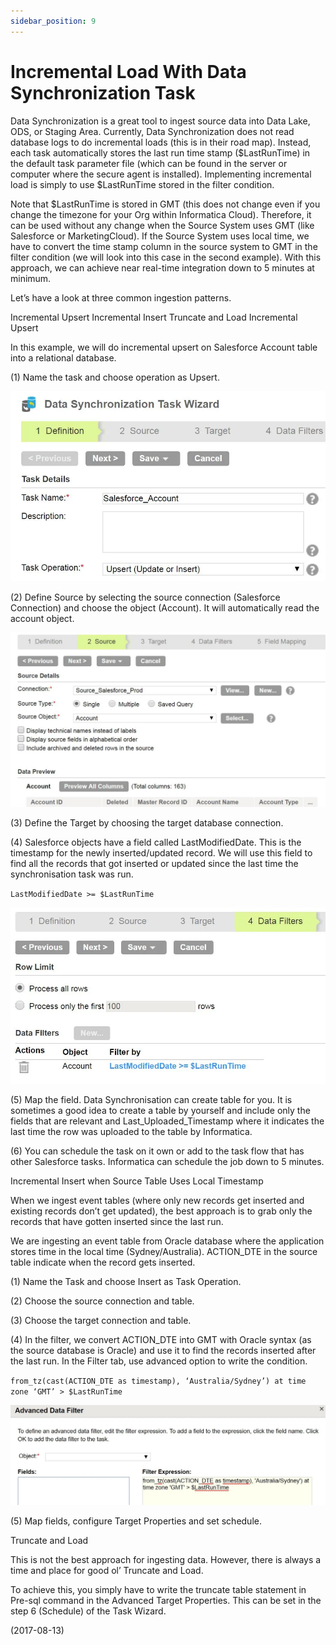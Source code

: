 ```yaml
---
sidebar_position: 9
---
```


# Incremental Load With Data Synchronization Task

Data Synchronization is a great tool to ingest source data into Data Lake, ODS, or Staging Area. Currently, Data Synchronization does not read database logs to do incremental loads (this is in their road map). Instead, each task automatically stores the last run time stamp ($LastRunTime) in the default task parameter file (which can be found in the server or computer where the secure agent is installed). Implementing incremental load is simply to use $LastRunTime stored in the filter condition.

Note that $LastRunTime is stored in GMT (this does not change even if you change the timezone for your Org within Informatica Cloud). Therefore, it can be used without any change when the Source System uses GMT (like Salesforce or MarketingCloud). If the Source System uses local time, we have to convert the time stamp column in the source system to GMT in the filter condition (we will look into this case in the second example). With this approach, we can achieve near real-time integration down to 5 minutes at minimum.

Let’s have a look at three common ingestion patterns.

Incremental Upsert
Incremental Insert
Truncate and Load
Incremental Upsert

In this example, we will do incremental upsert on Salesforce Account table into a relational database.

(1) Name the task and choose operation as Upsert.

![img](./img/9/img-1.webp)

(2) Define Source by selecting the source connection (Salesforce Connection) and choose the object (Account). It will automatically read the account object.

![img](./img/9/img-2.webp)

(3) Define the Target by choosing the target database connection.

(4) Salesforce objects have a field called LastModifiedDate. This is the timestamp for the newly inserted/updated record. We will use this field to find all the records that got inserted or updated since the last time the synchronisation task was run.

`LastModifiedDate >= $LastRunTime`

![img](./img/9/img-3.webp)

(5) Map the field. Data Synchronisation can create table for you. It is sometimes a good idea to create a table by yourself and include only the fields that are relevant and Last_Uploaded_Timestamp where it indicates the last time the row was uploaded to the table by Informatica.

(6) You can schedule the task on it own or add to the task flow that has other Salesforce tasks. Informatica can schedule the job down to 5 minutes.

Incremental Insert when Source Table Uses Local Timestamp

When we ingest event tables (where only new records get inserted and existing records don’t get updated), the best approach is to grab only the records that have gotten inserted since the last run.

We are ingesting an event table from Oracle database where the application stores time in the local time (Sydney/Australia). ACTION_DTE in the source table indicate when the record gets inserted.

(1) Name the Task and choose Insert as Task Operation.

(2) Choose the source connection and table.

(3) Choose the target connection and table.

(4) In the filter, we convert ACTION_DTE into GMT with Oracle syntax (as the source database is Oracle) and use it to find the records inserted after the last run. In the Filter tab, use advanced option to write the condition.

`from_tz(cast(ACTION_DTE as timestamp), ‘Australia/Sydney’) at time zone ‘GMT’ > $LastRunTime`

![img](./img/9/img-4.webp)

(5) Map fields, configure Target Properties and set schedule.

Truncate and Load

This is not the best approach for ingesting data. However, there is always a time and place for good ol’ Truncate and Load.

To achieve this, you simply have to write the truncate table statement in Pre-sql command in the Advanced Target Properties. This can be set in the step 6 (Schedule) of the Task Wizard.

(2017-08-13)
